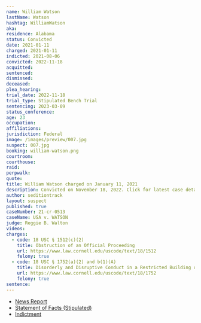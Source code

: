 ```yaml
---
name: William Watson
lastName: Watson
hashtag: WilliamWatson
aka:
residence: Alabama
status: Convicted
date: 2021-01-11
charged: 2021-01-11
indicted: 2021-08-06
convicted: 2022-11-18
acquitted:
sentenced:
dismissed:
deceased:
plea_hearing:
trial_date: 2022-11-18
trial_type: Stipulated Bench Trial
sentencing: 2023-03-09
status_conference:
age: 23
occupation:
affiliations:
jurisdiction: Federal
image: /images/preview/007.jpg
suspect: 007.jpg
booking: william-watson.png
courtroom:
courthouse:
raid:
perpwalk:
quote:
title: William Watson charged on January 11, 2021
description: Convicted on November 18, 2022. Click for latest case details.
author: seditiontrack
layout: suspect
published: true
caseNumber: 21-cr-0513
caseName: USA v. WATSON
judge: Reggie B. Walton
videos:
charges:
  - code: 18 USC § 1512(c)(2)
    title: Obstruction of an Official Proceeding
    url: https://www.law.cornell.edu/uscode/text/18/1512
    felony: true
  - code: 18 USC § 1752(a)(2) and b(1)(A)
    title: Disorderly and Disruptive Conduct in a Restricted Building or Grounds (w/a deadly weapon)
    url: https://www.law.cornell.edu/uscode/text/18/1752
    felony: true
sentence:
---
```


- [News Report](https://www.wate.com/news/auburn-man-in-federal-custody-following-u-s-capitol-riot/)
- [Statement of Facts (Stipulated)](https://www.justice.gov/usao-dc/case-multi-defendant/file/1553301/download)
- [Indictment](https://www.justice.gov/usao-dc/case-multi-defendant/file/1423471/download)
